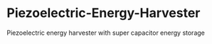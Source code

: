 # Piezoelectric-Energy-Harvester
 Piezoelectric energy harvester with super capacitor energy storage
